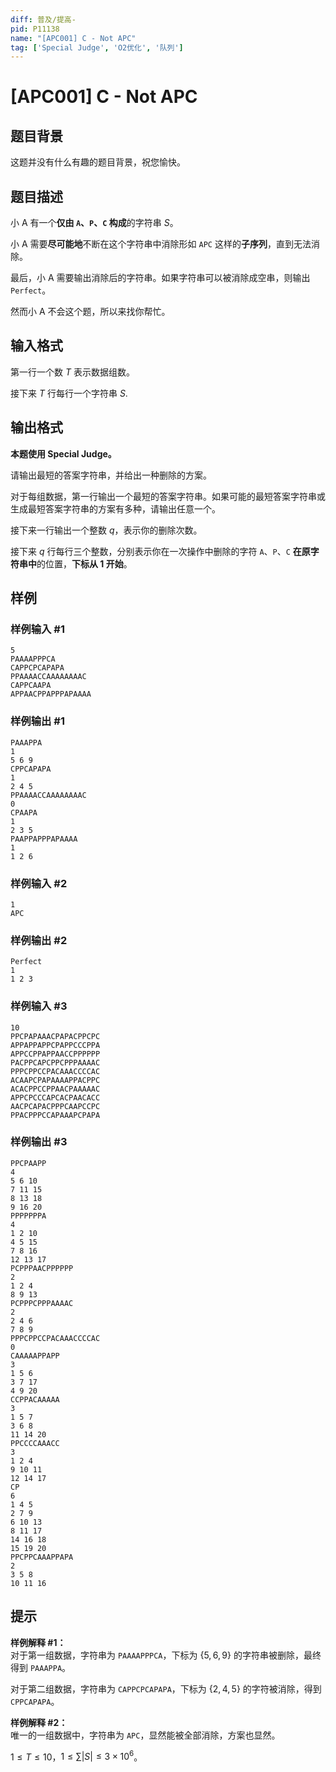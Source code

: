 ```yaml
---
diff: 普及/提高-
pid: P11138
name: "[APC001] C - Not APC"
tag: ['Special Judge', 'O2优化', '队列']
---
```

# [APC001] C - Not APC
## 题目背景

这题并没有什么有趣的题目背景，祝您愉快。
## 题目描述

小 A 有一个**仅由 `A`、`P`、`C` 构成**的字符串 $S$。

小 A 需要**尽可能地**不断在这个字符串中消除形如 `APC` 这样的**子序列**，直到无法消除。

最后，小 A 需要输出消除后的字符串。如果字符串可以被消除成空串，则输出 `Perfect`。

然而小 A 不会这个题，所以来找你帮忙。
## 输入格式

第一行一个数 $T$ 表示数据组数。

接下来 $T$ 行每行一个字符串 $S$.
## 输出格式

**本题使用 Special Judge。**

请输出最短的答案字符串，并给出一种删除的方案。

对于每组数据，第一行输出一个最短的答案字符串。如果可能的最短答案字符串或生成最短答案字符串的方案有多种，请输出任意一个。

接下来一行输出一个整数 $q$，表示你的删除次数。

接下来 $q$ 行每行三个整数，分别表示你在一次操作中删除的字符 `A`、`P`、`C` **在原字符串中**的位置，**下标从 $1$ 开始**。
## 样例

### 样例输入 #1
```
5
PAAAAPPPCA
CAPPCPCAPAPA
PPAAAACCAAAAAAAAC
CAPPCAAPA
APPAACPPAPPPAPAAAA
```
### 样例输出 #1
```
PAAAPPA
1
5 6 9
CPPCAPAPA
1
2 4 5
PPAAAACCAAAAAAAAC
0
CPAAPA
1
2 3 5
PAAPPAPPPAPAAAA
1
1 2 6
```
### 样例输入 #2
```
1
APC

```
### 样例输出 #2
```
Perfect
1
1 2 3
```
### 样例输入 #3
```
10
PPCPAPAAACPAPACPPCPC
APPAPPAPPCPAPPCCCPPA
APPCCPPAPPAACCPPPPPP
PACPPCAPCPPCPPPAAAAC
PPPCPPCCPACAAACCCCAC
ACAAPCPAPAAAAPPACPPC
ACACPPCCPPAACPAAAAAC
APPCPCCCAPCACPAACACC
AACPCAPACPPPCAAPCCPC
PPACPPPCCAPAAAPCPAPA

```
### 样例输出 #3
```
PPCPAAPP
4
5 6 10
7 11 15
8 13 18
9 16 20
PPPPPPPA
4
1 2 10
4 5 15
7 8 16
12 13 17
PCPPPAACPPPPPP
2
1 2 4
8 9 13
PCPPPCPPPAAAAC
2
2 4 6
7 8 9
PPPCPPCCPACAAACCCCAC
0
CAAAAAPPAPP
3
1 5 6
3 7 17
4 9 20
CCPPACAAAAA
3
1 5 7
3 6 8
11 14 20
PPCCCCAAACC
3
1 2 4
9 10 11
12 14 17
CP
6
1 4 5
2 7 9
6 10 13
8 11 17
14 16 18
15 19 20
PPCPPCAAAPPAPA
2
3 5 8
10 11 16

```
## 提示

**样例解释 #1：**  
对于第一组数据，字符串为 `PAAAAPPPCA`，下标为 $\{5,6,9\}$ 的字符串被删除，最终得到 `PAAAPPA`。

对于第二组数据，字符串为 `CAPPCPCAPAPA`，下标为 $\{2,4,5\}$ 的字符被消除，得到 `CPPCAPAPA`。

**样例解释 #2：**  
唯一的一组数据中，字符串为 `APC`，显然能被全部消除，方案也显然。

$1\leq T\leq 10$，$1\leq \sum |S|\leq 3\times 10^6$。
